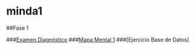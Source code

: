 # minda1

##Fase 1

###[Examen Diagnóstico](https://github.com/SandraCavazos/minda1/blob/main/Ex-Diagnostico_1877283.pdf)
###[Mapa Mental 1](https://github.com/SandraCavazos/minda1/blob/main/MapaMental_1_1877283.pdf)
###[Ejercicio Base de Datos]
